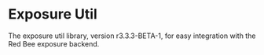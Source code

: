 # Exposure Util

The exposure util library, version r3.3.3-BETA-1, for easy integration with the Red Bee exposure backend.